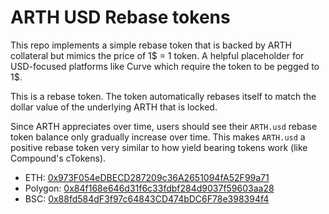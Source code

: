 # ARTH USD Rebase tokens

This repo implements a simple rebase token that is backed by ARTH collateral but mimics the price of 1$ = 1 token. A helpful placeholder for USD-focused platforms like Curve which require the token to be pegged to 1$.

This is a rebase token. The token automatically rebases itself to match the dollar value of the underlying ARTH that is locked.

Since ARTH appreciates over time, users should see their `ARTH.usd` rebase token balance only gradually increase over time. This makes `ARTH.usd` a positive rebase token very similar to how yield bearing tokens work (like Compound's cTokens).

- ETH: [0x973F054eDBECD287209c36A2651094fA52F99a71](https://etherscan.io/address/0x973F054eDBECD287209c36A2651094fA52F99a71)
- Polygon: [0x84f168e646d31f6c33fdbf284d9037f59603aa28](https://polygonscan.com/address/0x84f168e646d31f6c33fdbf284d9037f59603aa28)
- BSC: [0x88fd584dF3f97c64843CD474bDC6F78e398394f4](https://bscscan.com/address/0x88fd584df3f97c64843cd474bdc6f78e398394f4)
